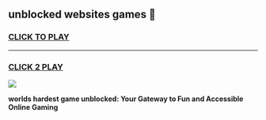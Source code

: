 
## unblocked websites games 👋
<h3>
<a href="https://premium.freeplayer.one?title=unblocked_websites_games&ref=13F">CLICK TO PLAY</a></h3>
<hr>

<h3>
<a href="https://premium.freeplayer.one?title=unblocked_websites_games&ref=13F">CLICK 2 PLAY</a>
  
</h3>

<a href="https://premium.freeplayer.one?title=unblocked_websites_games&ref=12F/"><img src="https://clearcache.store/games.png"></a>


**worlds hardest game unblocked: Your Gateway to Fun and Accessible Online Gaming**
